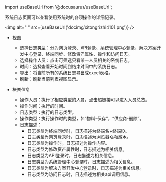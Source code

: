 
import useBaseUrl from '@docusaurus/useBaseUrl';

系统日志页面可以查看使用系统时的各项操作的详细记录。

<img alt=" " src={useBaseUrl('docimg/xitongrizhi4101.png')} />

* 视图
  * 选择日志类型：分为网页登录、API登录、系统管理中心登录、解决方案开发中心登录、终端同步、修改资产属性、操作和访问日志。
  * 选择操作人员：点击可筛选只看某一人员相关的系统日志。
  * 时间：选择查看开始时间到结束时间中的系统日志。
  * 导出：将当前所有的系统日志导出成excel表格。
  * 刷新：刷新当前列表视图显示。

* 概要信息
  * 操作人员：执行了相应类型的人员，点击超链接可以进入人员总览。
  * 操作时间：执行的时间。
  * 日志类型：执行的日志类型。
  * 操作类型：执行操作时的类型，如“物料-保存”，“供应商-删除”。
  * 日志描述：
    * 日志类型为终端同步时，日志描述为终端名+终端ID。
    * 日志类型为网页登录时，日志描述为浏览器名和版本。
    * 日志类型为操作时，日志描述为操作内容。
    * 日志类型为修改资产属性时，日志描述为相关信息。
    * 日志类型为API登录时，日志描述为相关信息。
    * 日志类型为系统管理中心登录时，日志描述为相关信息。
    * 日志类型为解决方案开发中心登录时，日志描述为相关信息。
    * 日志类型为访问日志时，日志描述为相关api调用信息。